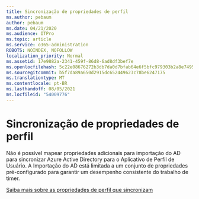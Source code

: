 ```yaml
---
title: Sincronização de propriedades de perfil
ms.author: pebaum
author: pebaum
ms.date: 04/21/2020
ms.audience: ITPro
ms.topic: article
ms.service: o365-administration
ROBOTS: NOINDEX, NOFOLLOW
localization_priority: Normal
ms.assetid: 17e9882a-2341-459f-86d8-6ad8df3bef7e
ms.openlocfilehash: 5c22e08676272b3db7da0d7bfab64e6f5bfc979303b2a8e74958cd24c7007443
ms.sourcegitcommit: b5f7da89a650d2915dc652449623c78be6247175
ms.translationtype: MT
ms.contentlocale: pt-BR
ms.lasthandoff: 08/05/2021
ms.locfileid: "54009776"
---
```

# <a name="profile-property-synchronization"></a>Sincronização de propriedades de perfil

Não é possível mapear propriedades adicionais para importação do AD para sincronizar Azure Active Directory para o Aplicativo de Perfil de Usuário. A Importação do AD está limitada a um conjunto de propriedades pré-configurado para garantir um desempenho consistente do trabalho de timer.
  
[Saiba mais sobre as propriedades de perfil que sincronizam](https://go.microsoft.com/fwlink/?linkid=875671)
  

